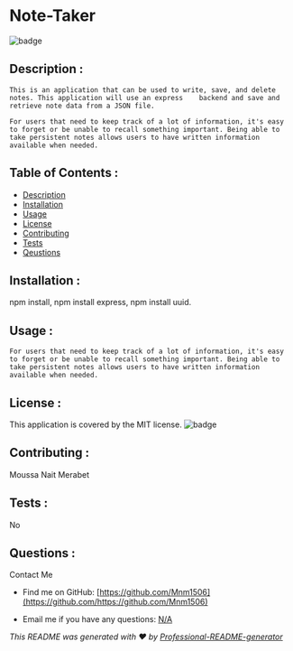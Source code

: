   # Note-Taker
 ![badge](https://img.shields.io/badge/license-MIT-brightgreen)

  ## Description :
    This is an application that can be used to write, save, and delete notes. This application will use an express    backend and save and retrieve note data from a JSON file.

    For users that need to keep track of a lot of information, it's easy to forget or be unable to recall something important. Being able to take persistent notes allows users to have written information available when needed.

  ## Table of Contents :
  - [Description](#description)
  - [Installation](#installation)
  - [Usage](#usage)
  - [License](#license)
  - [Contributing](#contributing)
  - [Tests](#tests)
  - [Qeustions](#qeustions)
  
  ## Installation :
   npm install, npm install express, npm install uuid.

   ## Usage :
    For users that need to keep track of a lot of information, it's easy to forget or be unable to recall something important. Being able to take persistent notes allows users to have written information available when needed.

  ## License :
  This application is covered by the MIT license.
  ![badge](https://img.shields.io/badge/license-MIT-brightgreen)

  ## Contributing :
   Moussa Nait Merabet

  ## Tests :
   No
   
  ## Questions :
   Contact Me 
    
   - Find me on GitHub: [https://github.com/Mnm1506](https://github.com/https://github.com/Mnm1506)

   - Email me if you have any questions: [N/A](https://www.google.com/gmail/)

   _This README was generated with ❤️ by [Professional-README-generator](https://github.com/Mnm1506/Professional-README-generator)_